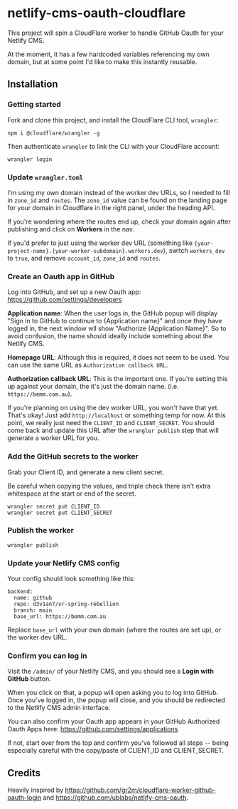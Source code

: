 # netlify-cms-oauth-cloudflare

This project will spin a CloudFlare worker to handle GitHub Oauth for your Netlify CMS.

At the moment, it has a few hardcoded variables referencing my own domain, but at some point I'd like to make this instantly reusable.

## Installation

### Getting started

Fork and clone this project, and install the CloudFlare CLI tool, `wrangler`:

```
npm i @cloudflare/wrangler -g
```

Then authenticate `wrangler` to link the CLI with your CloudFlare account:

```
wrangler login
```

### Update `wrangler.toml`

I'm using my own domain instead of the worker dev URLs, so I needed to fill in `zone_id` and `routes`.
The `zone_id` value can be found on the landing page for your domain in Cloudflare in the right panel, under the heading API.

If you're wondering where the routes end up, check your domain again after publishing and click on **Workers** in the nav.

If you'd prefer to just using the worker dev URL (something like `{your-project-name}.{your-worker-subdomain}.workers.dev`), switch `workers_dev` to `true`, and remove `account_id`, `zone_id` and `routes`.


### Create an Oauth app in GitHub

Log into GitHub, and set up a new Oauth app: https://github.com/settings/developers

**Application name**: When the user logs in, the GitHub popup will display "Sign in to GitHub to continue to {Application name}" and once they have logged in, the next window wll show "Authorize {Application Name}". So to avoid confusion, the name should ideally include something about the Netlify CMS.

**Homepage URL**: Although this is required, it does not seem to be used. You can use the same URL as `Authorization callback URL`.

**Authorization callback URL**: This is the important one. If you're setting this up against your domain, the it's just the domain name. (i.e. `https://bemm.com.au`).

If you're planning on using the dev worker URL, you won't have that yet. That's okay! Just add `http://localhost` or something temp for now. At this point, we really just need the `CLIENT_ID` and `CLIENT_SECRET`. You should come back and update this URL after the `wrangler publish` step that will generate a worker URL for you.

### Add the GitHub secrets to the worker

Grab your Client ID, and generate a new client secret.

Be careful when copying the values, and triple check there isn't extra whitespace at the start or end of the secret.

```
wrangler secret put CLIENT_ID
wrangler secret put CLIENT_SECRET
```

### Publish the worker

```
wrangler publish
```

### Update your Netlify CMS config

Your config should look something like this:

```
backend:
  name: github
  repo: d3v1an7/xr-spring-rebellion
  branch: main
  base_url: https://bemm.com.au
```

Replace `base_url` with your own domain (where the routes are set up), or the worker dev URL.

### Confirm you can log in

Visit the `/admin/` of your Netlify CMS, and you should see a **Login with GitHub** button.

When you click on that, a popup will open asking you to log into GitHub. Once you've logged in, the popup will close, and you should be redirected to the Netlify CMS admin interface.

You can also confirm your Oauth app appears in your GitHub Authorized Oauth Apps here: https://github.com/settings/applications

If not, start over from the top and confirm you've followed all steps -- being especially careful with the copy/paste of CLIENT_ID and CLIENT_SECRET.

## Credits

Heavily inspired by https://github.com/gr2m/cloudflare-worker-github-oauth-login and https://github.com/ublabs/netlify-cms-oauth.